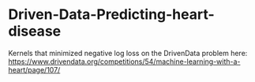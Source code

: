 # Driven-Data-Predicting-heart-disease
Kernels that minimized negative log loss on the DrivenData problem here: https://www.drivendata.org/competitions/54/machine-learning-with-a-heart/page/107/

